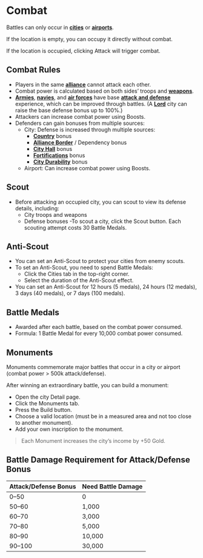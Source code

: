 # Combat

Battles can only occur in **[cities](../cities/overview.md)** or **[airports](../cities/airports.md)**.

If the location is empty, you can occupy it directly without combat.

If the location is occupied, clicking Attack will trigger combat.

## Combat Rules
- Players in the same **[alliance](../alliances/overview.md)** cannot attack each other.
- Combat power is calculated based on both sides’ troops and **[weapons](../weapons/overview.md)**.
- **[Armies](../units/armies.md)**, **[navies](../units/navies.md)**, and **[air forces](../units/airforces.md)** have base **[attack and defense](../wars/combat.md#battle-damage-requirement-for-attackdefense-bonus)** experience, which can be improved through battles. (A **[Lord](../general/playerlevel.md#lord)** city can raise the base defense bonus up to 100%.)
- Attackers can increase combat power using Boosts.
- Defenders can gain bonuses from multiple sources:
	- City: Defense is increased through multiple sources:
		- **[Country](../wars/country.md)** bonus
		- **[Alliance Border](../alliances/territory.md)** / Dependency bonus
		- **[City Hall](../cities/infrastructure.md#city-hall)** bonus
		- **[Fortifications](../cities/infrastructure.md#fortifications)** bonus
		- **[City Durability](../cities/cities/durability.md)** bonus
	- Airport: Can increase combat power using Boosts.

## Scout
- Before attacking an occupied city, you can scout to view its defense details, including:
	- City troops and weapons
	- Defense bonuses
-To scout a city, click the Scout button. Each scouting attempt costs 30 Battle Medals.

## Anti-Scout
- You can set an Anti-Scout to protect your cities from enemy scouts.
- To set an Anti-Scout, you need to spend Battle Medals:
	- Click the Cities tab in the top-right corner.
	- Select the duration of the Anti-Scout effect.
- You can set an Anti-Scout for 12 hours (5 medals), 24 hours (12 medals), 3 days (40 medals), or 7 days (100 medals).

## Battle Medals
- Awarded after each battle, based on the combat power consumed.
- Formula: 1 Battle Medal for every 10,000 combat power consumed.

## Monuments
Monuments commemorate major battles that occur in a city or airport (combat power > 500k attack/defense).

After winning an extraordinary battle, you can build a monument:

- Open the city Detail page.
- Click the Monuments tab.
- Press the Build button.
- Choose a valid location (must be in a measured area and not too close to another monument).
- Add your own inscription to the monument.

> Each Monument increases the city’s income by +50 Gold.

## Battle Damage Requirement for Attack/Defense Bonus

| Attack/Defense Bonus | Need Battle Damage |
|-----------------------|--------------------|
| 0–50                 | 0                  |
| 50–60                | 1,000              |
| 60–70                | 3,000              |
| 70–80                | 5,000              |
| 80–90                | 10,000             |
| 90–100               | 30,000             |
